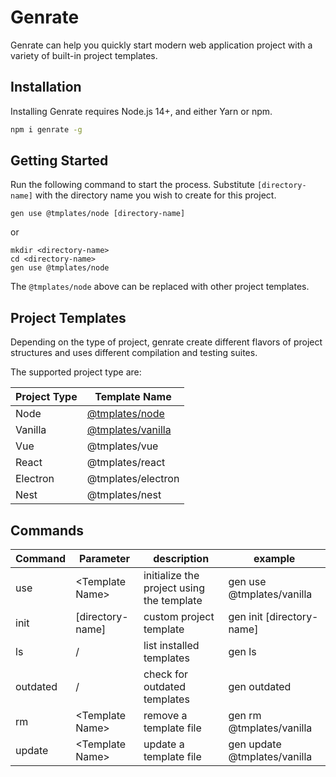 # Genrate

Genrate can help you quickly start modern web application project with a variety of built-in project templates.

## Installation

Installing Genrate requires Node.js 14+, and either Yarn or npm.

```bash
npm i genrate -g
```

## Getting Started

Run the following command to start the process. Substitute `[directory-name]` with the directory name you wish to create for this project.

```
gen use @tmplates/node [directory-name]
```

or

```
mkdir <directory-name>
cd <directory-name>
gen use @tmplates/node
```

The `@tmplates/node` above can be replaced with other project templates.

## Project Templates

Depending on the type of project, genrate create different flavors of project structures and uses different compilation and testing suites.

The supported project type are:

| Project Type | Template Name                                            |
| ------------ | -------------------------------------------------------- |
| Node         | [@tmplates/node](https://github.com/tmplates/node)       |
| Vanilla      | [@tmplates/vanilla](https://github.com/tmplates/vanilla) |
| Vue          | @tmplates/vue                                            |
| React        | @tmplates/react                                          |
| Electron     | @tmplates/electron                                       |
| Nest         | @tmplates/nest                                           |

## Commands

| Command  | Parameter         | description                               | example                      |
| -------- | ----------------- | ----------------------------------------- | ---------------------------- |
| use      | \<Template Name\> | initialize the project using the template | gen use @tmplates/vanilla    |
| init     | [directory-name]  | custom project template                   | gen init [directory-name]    |
| ls       | /                 | list installed templates                  | gen ls                       |
| outdated | /                 | check for outdated templates              | gen outdated                 |
| rm       | \<Template Name\> | remove a template file                    | gen rm @tmplates/vanilla     |
| update   | \<Template Name\> | update a template file                    | gen update @tmplates/vanilla |
